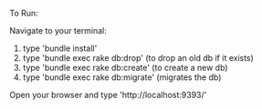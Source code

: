 To Run:

Navigate to your terminal:

1. type 'bundle install'
2. type 'bundle exec rake db:drop' (to drop an old db if it exists)
3. type 'bundle exec rake db:create' (to create a new db)
4. type 'bundle exec rake db:migrate' (migrates the db)

Open your browser and type 'http://localhost:9393/'